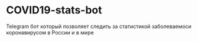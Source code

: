 # COVID19-stats-bot
Telegram бот который позволяет следить за статистикой заболеваемоси коронавирусом в России и в мире 
